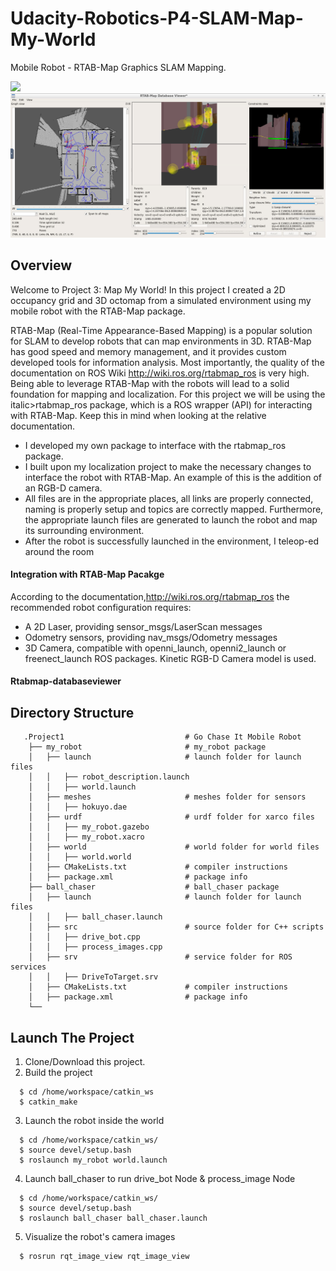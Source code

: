 # Udacity-Robotics-P4-SLAM-Map-My-World

Mobile Robot - RTAB-Map Graphics SLAM Mapping.

![](workspace/RESULT%20IMAGES/Demo.gif)
![](workspace/RESULT%20IMAGES/RtabMap_DatabaseViewer.PNG)

## Overview
Welcome to Project 3: Map My World! In this project I created a 2D occupancy grid and 3D octomap from a simulated environment using my mobile robot with the RTAB-Map package.

RTAB-Map (Real-Time Appearance-Based Mapping) is a popular solution for SLAM to develop robots that can map environments in 3D. RTAB-Map has good speed and memory management, and it provides custom developed tools for information analysis. Most importantly, the quality of the documentation on ROS Wiki <a href="http://wiki.ros.org/rtabmap_ros" target="_blank">http://wiki.ros.org/rtabmap_ros</a> is very high. Being able to leverage RTAB-Map with the robots will lead to a solid foundation for mapping and localization. For this project we will be using the italic>rtabmap_ros package</italic>, which is a ROS wrapper (API) for interacting with RTAB-Map. Keep this in mind when looking at the relative documentation.
<ul>
  <li>I developed my own package to interface with the rtabmap_ros package.</li>
  <li>I built upon my localization project to make the necessary changes to interface the robot with RTAB-Map. An example of this is the addition of an RGB-D camera.</li>
  <li>All files are in the appropriate places, all links are properly connected, naming is properly setup and topics are correctly mapped. Furthermore, the appropriate launch files are generated to launch the robot and map its surrounding environment.</li>  
  <li>After the robot is successfully launched in the environment, I teleop-ed around the room </li>  
</ul>

#### Integration with RTAB-Map Pacakge
According to the documentation,<a href="http://wiki.ros.org/rtabmap_ros" target="_blank">http://wiki.ros.org/rtabmap_ros</a> the recommended robot configuration requires:
<ul>
<li>A 2D Laser, providing sensor_msgs/LaserScan messages
<li>Odometry sensors, providing nav_msgs/Odometry messages
<li>3D Camera, compatible with openni_launch, openni2_launch or freenect_launch ROS packages. Kinetic RGB-D Camera model is used.
</ul>

#### Rtabmap-databaseviewer



## Directory Structure
```
   .Project1                           # Go Chase It Mobile Robot
    ├── my_robot                       # my_robot package                   
    │   ├── launch                     # launch folder for launch files   
    │   │   ├── robot_description.launch
    │   │   ├── world.launch
    │   ├── meshes                     # meshes folder for sensors
    │   │   ├── hokuyo.dae
    │   ├── urdf                       # urdf folder for xarco files
    │   │   ├── my_robot.gazebo
    │   │   ├── my_robot.xacro
    │   ├── world                      # world folder for world files
    │   │   ├── world.world
    │   ├── CMakeLists.txt             # compiler instructions
    │   ├── package.xml                # package info
    ├── ball_chaser                    # ball_chaser package                   
    │   ├── launch                     # launch folder for launch files   
    │   │   ├── ball_chaser.launch
    │   ├── src                        # source folder for C++ scripts
    │   │   ├── drive_bot.cpp
    │   │   ├── process_images.cpp
    │   ├── srv                        # service folder for ROS services
    │   │   ├── DriveToTarget.srv
    │   ├── CMakeLists.txt             # compiler instructions
    │   ├── package.xml                # package info                  
    └──                              
```

## Launch The Project

  1. Clone/Download this project.
  2. Build the project
```
  $ cd /home/workspace/catkin_ws
  $ catkin_make
```
  3. Launch the robot inside the world
```
  $ cd /home/workspace/catkin_ws/
  $ source devel/setup.bash
  $ roslaunch my_robot world.launch
```
  4. Launch ball_chaser to run drive_bot Node & process_image Node
```
  $ cd /home/workspace/catkin_ws/
  $ source devel/setup.bash
  $ roslaunch ball_chaser ball_chaser.launch
```
  5. Visualize the robot's camera images
```
  $ rosrun rqt_image_view rqt_image_view  
```
